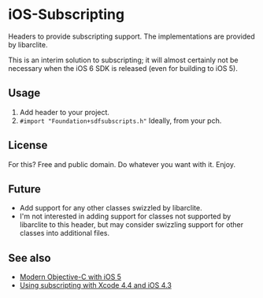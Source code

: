 # iOS-Subscripting #

Headers to provide subscripting support. The implementations are provided by libarclite.

This is an interim solution to subscripting; it will almost certainly not be necessary when the iOS 6 SDK is released (even for building to iOS 5).

## Usage ##
1. Add header to your project.
2. `#import "Foundation+sdfsubscripts.h"` Ideally, from your pch.

## License ##
For this? Free and public domain. Do whatever you want with it. Enjoy.

## Future ##
* Add support for any other classes swizzled by libarclite.
* I'm not interested in adding support for classes not supported by libarclite to this header, but may consider swizzling support for other classes into additional files.

## See also ##
* [Modern Objective-C with iOS 5](http://tewha.net/2012/08/modern-objective-c-with-ios-5/)
* [Using subscripting with Xcode 4.4 and iOS 4.3](http://petersteinberger.com/blog/2012/using-subscripting-with-Xcode-4_4-and-iOS-4_3/)